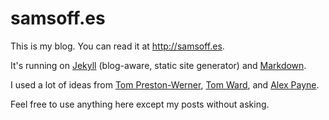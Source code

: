 # samsoff.es

This is my blog. You can read it at <http://samsoff.es>.

It's running on [Jekyll](http://github.com/mojombo/jekyll) (blog-aware, static site generator) and [Markdown](http://daringfireball.net/projects/markdown).

I used a lot of ideas from [Tom Preston-Werner](http://github.com/mojombo/mojombo.github.com), [Tom Ward](http://github.com/tomafro/tomafro.net), and [Alex Payne](http://github.com/al3x/al3x.github.com).

Feel free to use anything here except my posts without asking.
